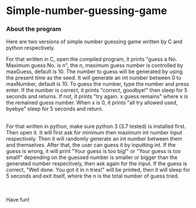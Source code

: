 # Simple-number-guessing-game

<h3 id="intro"> About the program</h3>

Here are two versions of simple number guessing game written by C and python respectively. <br />

For that written in C, open the compiled program, it prints "guess a No. Maximum guess No. is n", the n, maximum guess number is controlled by maxGuess, default is 10. 
The number to guess will be generated by using the present time as the seed. It will generate an int number between 0 to maxNumber, default is 10. To guess the number, 
type the number and press enter. If the number is correct, it prints "correct, goodbye!" then sleep for 5 seconds and returns. If not, it prints "try again. x guess 
remains" where x is the remained guess number. When x is 0, it prints "all try allowed used, byebye" sleep for 5 seconds and return.
<br /><br />


For that written in python, make sure python 3 (3.7 tested) is installed first. Then open it. It will first ask for minimum then maximum int number input respectively. 
Then it will randomly generate an int number between them and themselves. After that, the user can guess it by inputting int. If the guess is wrong, it will print "Your 
guess is too big!" or "Your guess is too small!" depending on the guessed number is smaller or bigger than the generated number respectively, then ask again for the 
input. If the guess is correct, "Well done. You got it in n tries!" will be printed, then it will sleep for 5 seconds and exit itself, where the n is the total number of 
guess tried. 

<br /><br />
Have fun!
